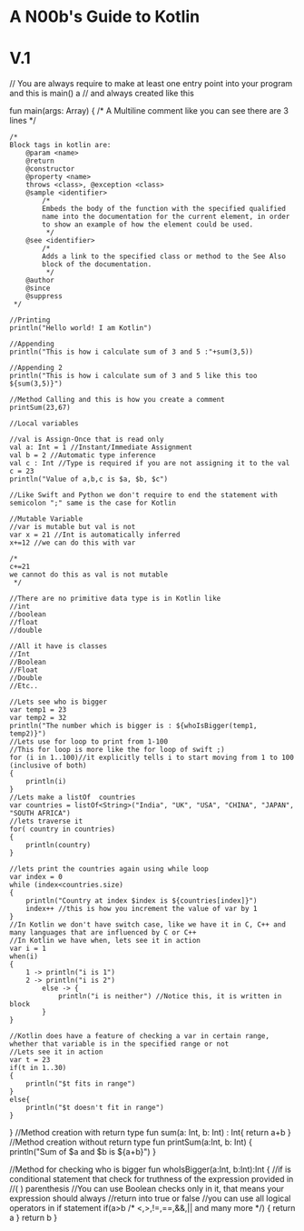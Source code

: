 # A N00b's Guide to Kotlin
# V.1

// You are always require to make at least one entry point into your program and this is main() a
// and always created like this



fun main(args: Array<String>) {
    /*
    A Multiline comment
    like you can see
    there are 3 lines
     */

    /*
    Block tags in kotlin are:
        @param <name>
        @return
        @constructor
        @property <name>
        throws <class>, @exception <class>
        @sample <identifier>
            /*
            Embeds the body of the function with the specified qualified
            name into the documentation for the current element, in order
            to show an example of how the element could be used.
             */
        @see <identifier>
            /*
            Adds a link to the specified class or method to the See Also
            block of the documentation.
             */
        @author
        @since
        @suppress
     */

    //Printing
    println("Hello world! I am Kotlin")

    //Appending
    println("This is how i calculate sum of 3 and 5 :"+sum(3,5))

    //Appending 2
    println("This is how i calculate sum of 3 and 5 like this too ${sum(3,5)}")

    //Method Calling and this is how you create a comment
    printSum(23,67)

    //Local variables

    //val is Assign-Once that is read only
    val a: Int = 1 //Instant/Immediate Assignment
    val b = 2 //Automatic type inference
    val c : Int //Type is required if you are not assigning it to the val
    c = 23
    println("Value of a,b,c is $a, $b, $c")

    //Like Swift and Python we don't require to end the statement with semicolon ";" same is the case for Kotlin

    //Mutable Variable
    //var is mutable but val is not
    var x = 21 //Int is automatically inferred
    x+=12 //we can do this with var

    /*
    c+=21
    we cannot do this as val is not mutable
     */

    //There are no primitive data type is in Kotlin like
    //int
    //boolean
    //float
    //double

    //All it have is classes
    //Int
    //Boolean
    //Float
    //Double
    //Etc..

    //Lets see who is bigger
    var temp1 = 23
    var temp2 = 32
    println("The number which is bigger is : ${whoIsBigger(temp1, temp2)}")
    //Lets use for loop to print from 1-100
    //This for loop is more like the for loop of swift ;)
    for (i in 1..100)//it explicitly tells i to start moving from 1 to 100 (inclusive of both)
    {
        println(i)
    }
    //Lets make a listOf  countries
    var countries = listOf<String>("India", "UK", "USA", "CHINA", "JAPAN", "SOUTH AFRICA")
    //lets traverse it
    for( country in countries)
    {
        println(country)
    }

    //lets print the countries again using while loop
    var index = 0
    while (index<countries.size)
    {
        println("Country at index $index is ${countries[index]}")
        index++ //this is how you increment the value of var by 1
    }
    //In Kotlin we don't have switch case, like we have it in C, C++ and many languages that are influenced by C or C++
    //In Kotlin we have when, lets see it in action
    var i = 1
    when(i)
    {
        1 -> println("i is 1")
        2 -> println("i is 2")
            else -> {
                println("i is neither") //Notice this, it is written in block
            }
    }

    //Kotlin does have a feature of checking a var in certain range, whether that variable is in the specified range or not
    //Lets see it in action
    var t = 23
    if(t in 1..30)
    {
        println("$t fits in range")
    }
    else{
        println("$t doesn't fit in range")
    }
}
//Method creation with return type
fun sum(a: Int, b: Int) : Int{
    return a+b
}
//Method creation without return type
fun printSum(a:Int, b: Int)
{
    println("Sum of $a and $b is ${a+b}")
}

//Method for checking who is bigger
fun whoIsBigger(a:Int, b:Int):Int
{
    //if is conditional statement that check for truthness of the expression provided in
    //(  ) parenthesis
    //You can use Boolean checks only in it, that means your expression should always
    //return into true or false
    //you can use all logical operators in if statement
    if(a>b /* <,>,!=,==,&&,|| and many more */)
    {
        return  a
    }
    return  b
}
